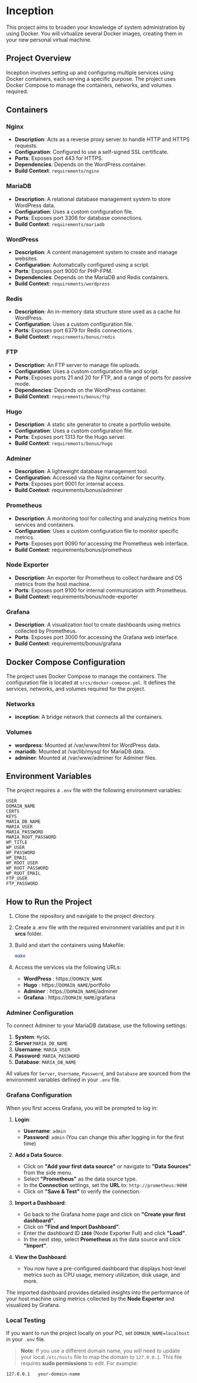 # Inception

This project aims to broaden your knowledge of system administration by using Docker. You will virtualize several Docker images, creating them in your new personal virtual machine.

## Project Overview

Inception involves setting up and configuring multiple services using Docker containers, each serving a specific purpose. The project uses Docker Compose to manage the containers, networks, and volumes required.

## Containers

### Nginx
- **Description**: Acts as a reverse proxy server to handle HTTP and HTTPS requests.
- **Configuration**: Configured to use a self-signed SSL certificate.
- **Ports**: Exposes port 443 for HTTPS.
- **Dependencies**: Depends on the WordPress container.
- **Build Context**: `requirements/nginx`

### MariaDB
- **Description**: A relational database management system to store WordPress data.
- **Configuration**: Uses a custom configuration file.
- **Ports**: Exposes port 3306 for database connections.
- **Build Context**: `requirements/mariadb`

### WordPress
- **Description**: A content management system to create and manage websites.
- **Configuration**: Automatically configured using a script.
- **Ports**: Exposes port 9000 for PHP-FPM.
- **Dependencies**: Depends on the MariaDB and Redis containers.
- **Build Context**: `requirements/wordpress`

### Redis
- **Description**: An in-memory data structure store used as a cache for WordPress.
- **Configuration**: Uses a custom configuration file.
- **Ports**: Exposes port 6379 for Redis connections.
- **Build Context**: `requirements/bonus/redis`

### FTP
- **Description**: An FTP server to manage file uploads.
- **Configuration**: Uses a custom configuration file and script.
- **Ports**: Exposes ports 21 and 20 for FTP, and a range of ports for passive mode.
- **Dependencies**: Depends on the WordPress container.
- **Build Context**: `requirements/bonus/ftp`

### Hugo
- **Description**: A static site generator to create a portfolio website.
- **Configuration**: Uses a custom configuration file.
- **Ports**: Exposes port 1313 for the Hugo server.
- **Build Context**: `requirements/bonus/hugo`

### Adminer
- **Description**: A lightweight database management tool.
- **Configuration**: Accessed via the Nginx container for security.
- **Ports**: Exposes port 9001 for internal access.
- **Build Context**: requirements/bonus/adminer

### Prometheus
- **Description**: A monitoring tool for collecting and analyzing metrics from services and containers.
- **Configuration**: Uses a custom configuration file to monitor specific metrics.
- **Ports**: Exposes port 9090 for accessing the Prometheus web interface.
- **Build Context**: requirements/bonus/prometheus

### Node Exporter
- **Description**: An exporter for Prometheus to collect hardware and OS metrics from the host machine.
- **Ports**: Exposes port 9100 for internal communication with Prometheus.
- **Build Context**: requirements/bonus/node-exporter

### Grafana
- **Description**: A visualization tool to create dashboards using metrics collected by Prometheus.
- **Ports**: Exposes port 3000 for accessing the Grafana web interface.
- **Build Context**: requirements/bonus/grafana

## Docker Compose Configuration

The project uses Docker Compose to manage the containers. The configuration file is located at `srcs/docker-compose.yml`. It defines the services, networks, and volumes required for the project.

### Networks
- **inception**: A bridge network that connects all the containers.
### Volumes
- **wordpress**: Mounted at /var/www/html for WordPress data.
- **mariadb**: Mounted at /var/lib/mysql for MariaDB data.
- **adminer**: Mounted at /var/www/adminer for Adminer files.

## Environment Variables

The project requires a `.env` file with the following environment variables:

```plaintext
USER
DOMAIN_NAME
CERTS
KEYS
MARIA_DB_NAME
MARIA_USER
MARIA_PASSWORD
MARIA_ROOT_PASSWORD
WP_TITLE
WP_USER
WP_PASSWORD
WP_EMAIL
WP_ROOT_USER
WP_ROOT_PASSWORD
WP_ROOT_EMAIL
FTP_USER
FTP_PASSWORD
```

## How to Run the Project
1. Clone the repository and navigate to the project directory.
2. Create a .env file with the required environment variables and put it in **srcs** folder.
3. Build and start the containers using Makefile:
    ```bash
    make
    ```

4. Access the services via the following URLs:
    - **WordPress** : https://`DOMAIN_NAME`
    - **Hugo** : https://`DOMAIN_NAME`/portfolio
    - **Adminer** : https://`DOMAIN_NAME`/adminer
    - **Grafana** : https://`DOMAIN_NAME`/grafana


### Adminer Configuration

To connect Adminer to your MariaDB database, use the following settings:

1. **System**: `MySQL`
2. **Server**:`MARIA_DB_NAME`
3. **Username**: `MARIA_USER`
4. **Password**: `MARIA_PASSWORD`
5. **Database**: `MARIA_DB_NAME`

All values for `Server`, `Username`, `Password`, and `Database` are sourced from the environment variables defined in your `.env` file.

### Grafana Configuration

When you first access Grafana, you will be prompted to log in:

1. **Login**:
   - **Username**: `admin`
   - **Password**: `admin` (You can change this after logging in for the first time)

2. **Add a Data Source**:
   - Click on **"Add your first data source"** or navigate to **"Data Sources"** from the side menu.
   - Select **"Prometheus"** as the data source type.
   - In the **Connection** settings, set the **URL** to: `http://prometheus:9090`
   - Click on **"Save & Test"** to verify the connection.

3. **Import a Dashboard**:
   - Go back to the Grafana home page and click on **"Create your first dashboard"**.
   - Click on **"Find and Import Dashboard"**.
   - Enter the dashboard ID **`1860`** (Node Exporter Full) and click **"Load"**.
   - In the next step, select **Prometheus** as the data source and click **"Import"**.

4. **View the Dashboard**:
   - You now have a pre-configured dashboard that displays host-level metrics such as CPU usage, memory utilization, disk usage, and more.

The imported dashboard provides detailed insights into the performance of your host machine using metrics collected by the **Node Exporter** and visualized by Grafana.

### Local Testing

If you want to run the project locally on your PC, set `DOMAIN_NAME=localhost` in your `.env` file.

> **Note**: If you use a different domain name, you will need to update your local `/etc/hosts` file to map the domain to `127.0.0.1`. This file requires **sudo permissions** to edit. For example:

```plaintext
127.0.0.1   your-domain-name
```
